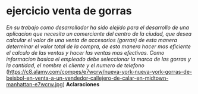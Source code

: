 # ejercicio venta de gorras
*En su trabajo como desarrollador ha sido elejido para el desarrollo de una aplicacion que necesita un comerciante del centro de la ciudad, que desea calcular el valor de una venta de accesorios (gorras) de esta manera determinar el valor total de la compra, de esta manera hacer mas eficiente el calculo de las ventas y hacer las ventas mas efectivas.*
*Como informacion basica el empleado debe seleccionar la marca de las gorras y la cantidad, el nombre el cliente y el numero de telefono*
(https://c8.alamy.com/compes/e7wcrw/nueva-york-nueva-york-gorras-de-beisbol-en-venta-a-un-vendedor-callejero-de-calar-en-midtown-manhattan-e7wcrw.jpg)
**Aclaraciones**
